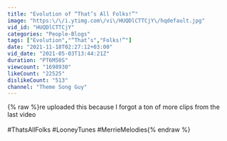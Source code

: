 ```yaml
---
title: "Evolution of “That’s All Folks!”"
image: "https:\/\/i.ytimg.com\/vi\/HUQDlCTTCjY\/hqdefault.jpg"
vid_id: "HUQDlCTTCjY"
categories: "People-Blogs"
tags: ["Evolution","“That’s","Folks!”"]
date: "2021-11-18T02:27:12+03:00"
vid_date: "2021-05-03T13:44:21Z"
duration: "PT6M50S"
viewcount: "1698930"
likeCount: "22525"
dislikeCount: "513"
channel: "Theme Song Guy"
---
```

{% raw %}re uploaded this because I forgot a ton of more clips from the last video <br /><br />#ThatsAllFolks #LooneyTunes #MerrieMelodies{% endraw %}
